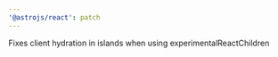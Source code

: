 ```yaml
---
'@astrojs/react': patch
---
```


Fixes client hydration in islands when using experimentalReactChildren
